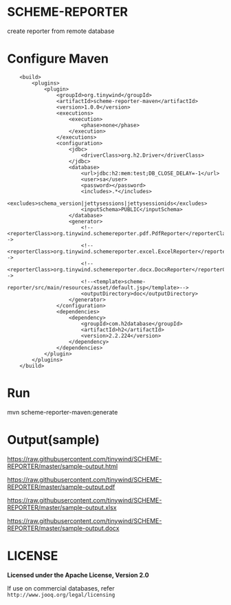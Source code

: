 # SCHEME-REPORTER
create reporter from remote database

# Configure Maven
```
    <build>
        <plugins>
            <plugin>
                <groupId>org.tinywind</groupId>
                <artifactId>scheme-reporter-maven</artifactId>
                <version>1.0.0</version>
                <executions>
                    <execution>
                        <phase>none</phase>
                    </execution>
                </executions>
                <configuration>
                    <jdbc>
                        <driverClass>org.h2.Driver</driverClass>
                    </jdbc>
                    <database>
                        <url>jdbc:h2:mem:test;DB_CLOSE_DELAY=-1</url>
                        <user>sa</user>
                        <password></password>
                        <includes>.*</includes>
                        <excludes>schema_version|jettysessions|jettysessionids</excludes>
                        <inputSchema>PUBLIC</inputSchema>
                    </database>                
                    <generator>
                        <!--<reporterClass>org.tinywind.schemereporter.pdf.PdfReporter</reporterClass>-->
                        <!--<reporterClass>org.tinywind.schemereporter.excel.ExcelReporter</reporterClass>-->
                        <!--<reporterClass>org.tinywind.schemereporter.docx.DocxReporter</reporterClass>-->
                        <!--<template>scheme-reporter/src/main/resources/asset/default.jsp</template>-->
                        <outputDirectory>doc</outputDirectory>
                    </generator>
                </configuration>
                <dependencies>
                    <dependency>
                        <groupId>com.h2database</groupId>
                        <artifactId>h2</artifactId>
                        <version>2.2.224</version>
                    </dependency>
                </dependencies>
            </plugin>
        </plugins>
    </build>
```

# Run
mvn scheme-reporter-maven:generate

# Output(sample)
https://raw.githubusercontent.com/tinywind/SCHEME-REPORTER/master/sample-output.html

https://raw.githubusercontent.com/tinywind/SCHEME-REPORTER/master/sample-output.pdf

https://raw.githubusercontent.com/tinywind/SCHEME-REPORTER/master/sample-output.xlsx

https://raw.githubusercontent.com/tinywind/SCHEME-REPORTER/master/sample-output.docx


# LICENSE
**Licensed under the Apache License, Version 2.0**

If use on commercial databases, refer `http://www.jooq.org/legal/licensing`
